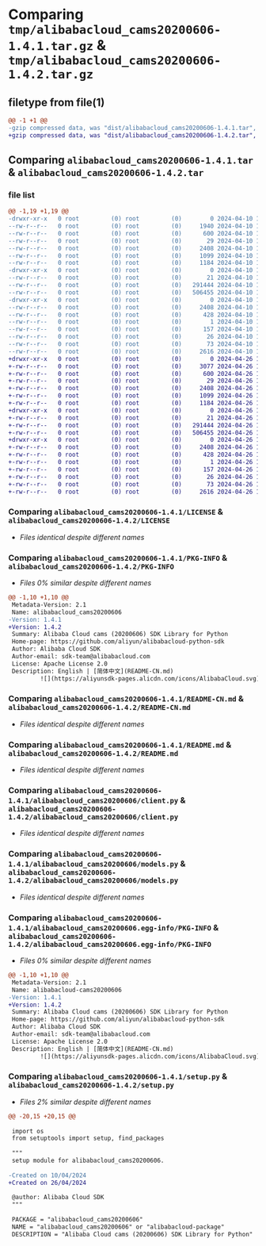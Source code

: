 # Comparing `tmp/alibabacloud_cams20200606-1.4.1.tar.gz` & `tmp/alibabacloud_cams20200606-1.4.2.tar.gz`

## filetype from file(1)

```diff
@@ -1 +1 @@
-gzip compressed data, was "dist/alibabacloud_cams20200606-1.4.1.tar", last modified: Wed Apr 10 10:05:24 2024, max compression
+gzip compressed data, was "dist/alibabacloud_cams20200606-1.4.2.tar", last modified: Fri Apr 26 17:10:20 2024, max compression
```

## Comparing `alibabacloud_cams20200606-1.4.1.tar` & `alibabacloud_cams20200606-1.4.2.tar`

### file list

```diff
@@ -1,19 +1,19 @@
-drwxr-xr-x   0 root         (0) root         (0)        0 2024-04-10 10:05:24.000000 alibabacloud_cams20200606-1.4.1/
--rw-r--r--   0 root         (0) root         (0)     1940 2024-04-10 10:05:24.000000 alibabacloud_cams20200606-1.4.1/ChangeLog.md
--rw-r--r--   0 root         (0) root         (0)      600 2024-04-10 10:05:24.000000 alibabacloud_cams20200606-1.4.1/LICENSE
--rw-r--r--   0 root         (0) root         (0)       29 2024-04-10 10:05:24.000000 alibabacloud_cams20200606-1.4.1/MANIFEST.in
--rw-r--r--   0 root         (0) root         (0)     2408 2024-04-10 10:05:24.000000 alibabacloud_cams20200606-1.4.1/PKG-INFO
--rw-r--r--   0 root         (0) root         (0)     1099 2024-04-10 10:05:24.000000 alibabacloud_cams20200606-1.4.1/README-CN.md
--rw-r--r--   0 root         (0) root         (0)     1184 2024-04-10 10:05:24.000000 alibabacloud_cams20200606-1.4.1/README.md
-drwxr-xr-x   0 root         (0) root         (0)        0 2024-04-10 10:05:24.000000 alibabacloud_cams20200606-1.4.1/alibabacloud_cams20200606/
--rw-r--r--   0 root         (0) root         (0)       21 2024-04-10 10:05:24.000000 alibabacloud_cams20200606-1.4.1/alibabacloud_cams20200606/__init__.py
--rw-r--r--   0 root         (0) root         (0)   291444 2024-04-10 10:05:24.000000 alibabacloud_cams20200606-1.4.1/alibabacloud_cams20200606/client.py
--rw-r--r--   0 root         (0) root         (0)   506455 2024-04-10 10:05:24.000000 alibabacloud_cams20200606-1.4.1/alibabacloud_cams20200606/models.py
-drwxr-xr-x   0 root         (0) root         (0)        0 2024-04-10 10:05:24.000000 alibabacloud_cams20200606-1.4.1/alibabacloud_cams20200606.egg-info/
--rw-r--r--   0 root         (0) root         (0)     2408 2024-04-10 10:05:24.000000 alibabacloud_cams20200606-1.4.1/alibabacloud_cams20200606.egg-info/PKG-INFO
--rw-r--r--   0 root         (0) root         (0)      428 2024-04-10 10:05:24.000000 alibabacloud_cams20200606-1.4.1/alibabacloud_cams20200606.egg-info/SOURCES.txt
--rw-r--r--   0 root         (0) root         (0)        1 2024-04-10 10:05:24.000000 alibabacloud_cams20200606-1.4.1/alibabacloud_cams20200606.egg-info/dependency_links.txt
--rw-r--r--   0 root         (0) root         (0)      157 2024-04-10 10:05:24.000000 alibabacloud_cams20200606-1.4.1/alibabacloud_cams20200606.egg-info/requires.txt
--rw-r--r--   0 root         (0) root         (0)       26 2024-04-10 10:05:24.000000 alibabacloud_cams20200606-1.4.1/alibabacloud_cams20200606.egg-info/top_level.txt
--rw-r--r--   0 root         (0) root         (0)       73 2024-04-10 10:05:24.000000 alibabacloud_cams20200606-1.4.1/setup.cfg
--rw-r--r--   0 root         (0) root         (0)     2616 2024-04-10 10:05:24.000000 alibabacloud_cams20200606-1.4.1/setup.py
+drwxr-xr-x   0 root         (0) root         (0)        0 2024-04-26 17:10:20.000000 alibabacloud_cams20200606-1.4.2/
+-rw-r--r--   0 root         (0) root         (0)     3077 2024-04-26 17:10:20.000000 alibabacloud_cams20200606-1.4.2/ChangeLog.md
+-rw-r--r--   0 root         (0) root         (0)      600 2024-04-26 17:10:20.000000 alibabacloud_cams20200606-1.4.2/LICENSE
+-rw-r--r--   0 root         (0) root         (0)       29 2024-04-26 17:10:20.000000 alibabacloud_cams20200606-1.4.2/MANIFEST.in
+-rw-r--r--   0 root         (0) root         (0)     2408 2024-04-26 17:10:20.000000 alibabacloud_cams20200606-1.4.2/PKG-INFO
+-rw-r--r--   0 root         (0) root         (0)     1099 2024-04-26 17:10:20.000000 alibabacloud_cams20200606-1.4.2/README-CN.md
+-rw-r--r--   0 root         (0) root         (0)     1184 2024-04-26 17:10:20.000000 alibabacloud_cams20200606-1.4.2/README.md
+drwxr-xr-x   0 root         (0) root         (0)        0 2024-04-26 17:10:20.000000 alibabacloud_cams20200606-1.4.2/alibabacloud_cams20200606/
+-rw-r--r--   0 root         (0) root         (0)       21 2024-04-26 17:10:20.000000 alibabacloud_cams20200606-1.4.2/alibabacloud_cams20200606/__init__.py
+-rw-r--r--   0 root         (0) root         (0)   291444 2024-04-26 17:10:20.000000 alibabacloud_cams20200606-1.4.2/alibabacloud_cams20200606/client.py
+-rw-r--r--   0 root         (0) root         (0)   506455 2024-04-26 17:10:20.000000 alibabacloud_cams20200606-1.4.2/alibabacloud_cams20200606/models.py
+drwxr-xr-x   0 root         (0) root         (0)        0 2024-04-26 17:10:20.000000 alibabacloud_cams20200606-1.4.2/alibabacloud_cams20200606.egg-info/
+-rw-r--r--   0 root         (0) root         (0)     2408 2024-04-26 17:10:20.000000 alibabacloud_cams20200606-1.4.2/alibabacloud_cams20200606.egg-info/PKG-INFO
+-rw-r--r--   0 root         (0) root         (0)      428 2024-04-26 17:10:20.000000 alibabacloud_cams20200606-1.4.2/alibabacloud_cams20200606.egg-info/SOURCES.txt
+-rw-r--r--   0 root         (0) root         (0)        1 2024-04-26 17:10:20.000000 alibabacloud_cams20200606-1.4.2/alibabacloud_cams20200606.egg-info/dependency_links.txt
+-rw-r--r--   0 root         (0) root         (0)      157 2024-04-26 17:10:20.000000 alibabacloud_cams20200606-1.4.2/alibabacloud_cams20200606.egg-info/requires.txt
+-rw-r--r--   0 root         (0) root         (0)       26 2024-04-26 17:10:20.000000 alibabacloud_cams20200606-1.4.2/alibabacloud_cams20200606.egg-info/top_level.txt
+-rw-r--r--   0 root         (0) root         (0)       73 2024-04-26 17:10:20.000000 alibabacloud_cams20200606-1.4.2/setup.cfg
+-rw-r--r--   0 root         (0) root         (0)     2616 2024-04-26 17:10:20.000000 alibabacloud_cams20200606-1.4.2/setup.py
```

### Comparing `alibabacloud_cams20200606-1.4.1/LICENSE` & `alibabacloud_cams20200606-1.4.2/LICENSE`

 * *Files identical despite different names*

### Comparing `alibabacloud_cams20200606-1.4.1/PKG-INFO` & `alibabacloud_cams20200606-1.4.2/PKG-INFO`

 * *Files 0% similar despite different names*

```diff
@@ -1,10 +1,10 @@
 Metadata-Version: 2.1
 Name: alibabacloud_cams20200606
-Version: 1.4.1
+Version: 1.4.2
 Summary: Alibaba Cloud cams (20200606) SDK Library for Python
 Home-page: https://github.com/aliyun/alibabacloud-python-sdk
 Author: Alibaba Cloud SDK
 Author-email: sdk-team@alibabacloud.com
 License: Apache License 2.0
 Description: English | [简体中文](README-CN.md)
         ![](https://aliyunsdk-pages.alicdn.com/icons/AlibabaCloud.svg)
```

### Comparing `alibabacloud_cams20200606-1.4.1/README-CN.md` & `alibabacloud_cams20200606-1.4.2/README-CN.md`

 * *Files identical despite different names*

### Comparing `alibabacloud_cams20200606-1.4.1/README.md` & `alibabacloud_cams20200606-1.4.2/README.md`

 * *Files identical despite different names*

### Comparing `alibabacloud_cams20200606-1.4.1/alibabacloud_cams20200606/client.py` & `alibabacloud_cams20200606-1.4.2/alibabacloud_cams20200606/client.py`

 * *Files identical despite different names*

### Comparing `alibabacloud_cams20200606-1.4.1/alibabacloud_cams20200606/models.py` & `alibabacloud_cams20200606-1.4.2/alibabacloud_cams20200606/models.py`

 * *Files identical despite different names*

### Comparing `alibabacloud_cams20200606-1.4.1/alibabacloud_cams20200606.egg-info/PKG-INFO` & `alibabacloud_cams20200606-1.4.2/alibabacloud_cams20200606.egg-info/PKG-INFO`

 * *Files 0% similar despite different names*

```diff
@@ -1,10 +1,10 @@
 Metadata-Version: 2.1
 Name: alibabacloud-cams20200606
-Version: 1.4.1
+Version: 1.4.2
 Summary: Alibaba Cloud cams (20200606) SDK Library for Python
 Home-page: https://github.com/aliyun/alibabacloud-python-sdk
 Author: Alibaba Cloud SDK
 Author-email: sdk-team@alibabacloud.com
 License: Apache License 2.0
 Description: English | [简体中文](README-CN.md)
         ![](https://aliyunsdk-pages.alicdn.com/icons/AlibabaCloud.svg)
```

### Comparing `alibabacloud_cams20200606-1.4.1/setup.py` & `alibabacloud_cams20200606-1.4.2/setup.py`

 * *Files 2% similar despite different names*

```diff
@@ -20,15 +20,15 @@
 
 import os
 from setuptools import setup, find_packages
 
 """
 setup module for alibabacloud_cams20200606.
 
-Created on 10/04/2024
+Created on 26/04/2024
 
 @author: Alibaba Cloud SDK
 """
 
 PACKAGE = "alibabacloud_cams20200606"
 NAME = "alibabacloud_cams20200606" or "alibabacloud-package"
 DESCRIPTION = "Alibaba Cloud cams (20200606) SDK Library for Python"
```

